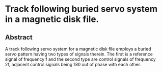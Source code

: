 # Track following buried servo system in a magnetic disk file.

## Abstract
A track following servo system for a magnetic disk file employs a buried servo pattern having two types of signals therein. The first is a reference signal of frequency f and the second type are control signals of frequency 2f, adjacent control signals being 180 out of phase with each other.